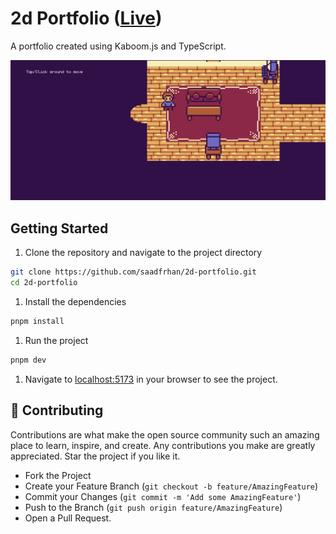 # 2d Portfolio ([Live](https://2dgame-portfolio.vercel.app/))

A portfolio created using Kaboom.js and TypeScript.

![2D Portfolio](./public/preview.png)

## Getting Started

1. Clone the repository and navigate to the project directory

```bash
git clone https://github.com/saadfrhan/2d-portfolio.git
cd 2d-portfolio
```

1. Install the dependencies

```bash
pnpm install
```

1. Run the project

```bash
pnpm dev
```

1. Navigate to [localhost:5173](http://localhost:5173) in your browser to see the project.

## 🤝 Contributing

Contributions are what make the open source community such an amazing place to learn, inspire, and create. Any contributions you make are greatly appreciated. Star the project if you like it.

- Fork the Project
- Create your Feature Branch (`git checkout -b feature/AmazingFeature`)
- Commit your Changes (`git commit -m 'Add some AmazingFeature'`)
- Push to the Branch (`git push origin feature/AmazingFeature`)
- Open a Pull Request.
